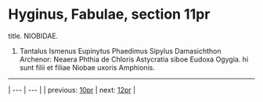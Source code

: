 # Hyginus, Fabulae, section 11pr

title. NIOBIDAE.



1. Tantalus Ismenus Eupinytus Phaedimus Sipylus Damasichthon Archenor: Neaera Phthia de Chloris Astycratia siboe Eudoxa Ogygia. hi sunt filii et filiae Niobae uxoris Amphionis.



---

| --- | --- |
| previous: [10pr](../10pr/) | next: [12pr](../12pr/) |